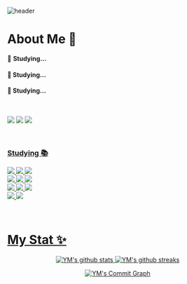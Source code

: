 ![header](https://capsule-render.vercel.app/api?type=waving&color=f7df4d&height=180&section=header&fontColor=b57615&text=🍀Yumin%20Github🍀&fontSize=70&fontAlignY=35)

# About Me 👋
<div align = 'left'

#### 🌼 **Studying...**   
#### 🌻 **Studying...**  
#### 🌷 **Studying...**  
 
<br />

<a href="https://www.instagram.com/y._.623/"><img src="https://img.shields.io/badge/Instagram-F8DC75?style=for-the-badge&logo=Instagram&logoColor=b57615"></a>
<img src="https://img.shields.io/badge/yumin000623@gmail.com-F8DC75?style=for-the-badge&logo=Gmail&logoColor=b57615">
<a href="https://y-min.tistory.com/"><img src="https://img.shields.io/badge/blog-F8DC75?style=for-the-badge&logo=Tistory&logoColor=b57615">

<br />

### Studying 📚
<div align = 'left'

<img src="https://img.shields.io/badge/Python-3776AB?style=for-the-badge&logo=Python&logoColor=white">
 <img src="https://img.shields.io/badge/Flutter-02569B?style=for-the-badge&logo=flutter&logoColor=white">
 <img src="https://img.shields.io/badge/dart-0175C2?style=for-the-badge&logo=dart&logoColor=white">
<img src="https://img.shields.io/badge/Python-3776AB?style=for-the-badge&logo=Python&logoColor=white">
<br>
<img src="https://img.shields.io/badge/Jupyter-F37626?style=for-the-badge&logo=Jupyter&logoColor=white">
<img src="https://img.shields.io/badge/PyTorch-EE4C2C?style=for-the-badge&logo=PyTorch&logoColor=white">
<img src="https://img.shields.io/badge/TensorFlow-FF6F00?style=for-the-badge&logo=TensorFlow&logoColor=white">
 <br>
<img src="https://img.shields.io/badge/scikit learn-F7931E?style=for-the-badge&logo=scikit-learn&logoColor=white">
<img src="https://img.shields.io/badge/pandas-150458?style=for-the-badge&logo=pandas&logoColor=white">
<img src="https://img.shields.io/badge/OpenCV-5C3EE8?style=for-the-badge&logo=OpenCV&logoColor=white">
<br>
 <img src="https://img.shields.io/badge/unity-%23000000?style=for-the-badge&logo=unity&logoColor=white">
 <img src="https://img.shields.io/badge/c%23-%23239120?style=for-the-badge&logo=csharp&logoColor=white">
  
<br />

<br>

</div>
  
<br />


# My Stat ✨

<div align = 'center'
 
![YM's github stats](https://github-readme-stats-git-masterrstaa-rickstaa.vercel.app/api?username=ym1522&count_private=true&show_icons=true&&bg_color=ffffff&title_color=b57615&text_color=b57615&icon_color=b57615)
![YM's github streaks](https://github-readme-streak-stats.herokuapp.com/?user=ym1522&stroke=ffffff&background=FFFFFF&ring=b57615&fire=f7df4d&currStreakNum=b57615&currStreakLabel=b57615&sideNums=b57615&sideLabels=b57615&dates=b57615)
<br>

![YM's Commit Graph](https://github-readme-activity-graph.cyclic.app/graph?username=ym1522&bg_color=ffffff&color=b57615&line=fbf1c7&point=b57615&area_color=ffffff&area=true&custom_title=%20Yumin%20Commits%20Graph)
</div>

